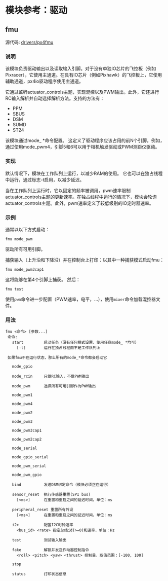 # 模块参考：驱动
## fmu
源代码: [drivers/px4fmu](https://github.com/PX4/Firmware/tree/master/src/drivers/px4fmu)


### 说明
该模块负责驱动输出以及读取输入引脚。对于没有单独IO芯片的飞控板（例如Pixracer），它使用主通道。在具有IO芯片（例如Pixhawk）的飞控板上，它使用辅助通道，px4io驱动程序使用主通道。

它通过监听actuator_controls主题，实现混控以及PWM输出。此外，它还进行RC输入解析并自动选择解析方法。支持的方法有：
- PPM
- SBUS
- DSM
- SUMD
- ST24

该模块通过mode_ *命令配置。 这定义了驱动程序应该占用的前N个引脚。例如，通过使用mode_pwm4，引脚5和6可以用于相机触发驱动或PWM测距仪驱动。

### 实现
默认情况下，模块在工作队列上运行，以减少RAM的使用。 它也可以在独占线程中运行，通过标志-t启用，以减少延迟。

当在工作队列上运行时，它以固定的频率被调用，pwm速率限制actuator_controls主题的更新速率。在独占线程中运行的情况下，模块会轮询actuator_controls主题。此外，pwm速率定义了较低级别的IO定时器速率。

### 示例
通常以以下方式启动：
```
fmu mode_pwm
```
驱动所有可用引脚。

捕获输入（上升沿和下降沿）并在控制台上打印：以其中一种捕获模式启动fmu：
```
fmu mode_pwm3cap1
```
这将能够在第4个引脚上捕获。 然后：
```
fmu test
```

使用`pwm`命令进一步配置（PWM速率，电平，...），使用`mixer`命令加载混控器文件。

### 用法
```
fmu <命令> [参数...]
 命令:
   start         启动任务（没有任何模式设置，使用任意mode_ *均可）
     [-t]        运行在独占线程而不是工作队列上

 如果fmu不在运行状态，那么所有的mode_*命令都会启动它

   mode_gpio

   mode_rcin     只做RC输入，不做PWM输出

   mode_pwm      选择所有可用引脚作为PWM输出

   mode_pwm1

   mode_pwm4

   mode_pwm2

   mode_pwm3

   mode_pwm3cap1

   mode_pwm2cap2

   mode_serial

   mode_gpio_serial

   mode_pwm_serial

   mode_pwm_gpio

   bind          发送DSM绑定命令（模块必须正在运行）

   sensor_reset  执行传感器重置(SPI bus)
     [<ms>]      在重置和重启之间的延迟时间，单位：ms

   peripheral_reset 重置所有外设
     [<ms>]      在重置和重启之间的延迟时间，单位：ms

   i2c           配置I2C时钟速率
     <bus_id> <rate> 指定总线id(>=0)和速率，单位：Hz

   test          测试输入输出

   fake          解锁并发送作动器控制指令
     <roll> <pitch> <yaw> <thrust> 控制量，取值范围：[-100, 100]

   stop

   status        打印状态信息
```
